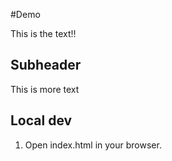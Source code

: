 #Demo

This is the text!!


## Subheader

This is more text
## Local dev

1. Open index.html in your browser.
